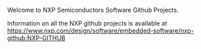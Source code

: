 Welcome to NXP Semiconductors Software Github Projects.

Information on all the NXP github projects is available at https://www.nxp.com/design/software/embedded-software/nxp-github:NXP-GITHUB
